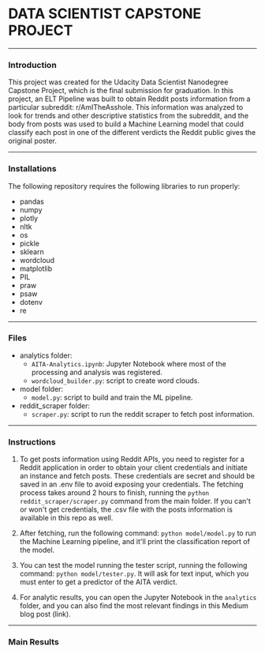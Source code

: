 # DATA SCIENTIST CAPSTONE PROJECT
-----
### Introduction

This project was created for the Udacity Data Scientist Nanodegree Capstone Project, which is the final submission for graduation. In this project, an ELT Pipeline was built to obtain Reddit posts information from a particular subreddit: r/AmITheAsshole. This information was analyzed to look for trends and other descriptive statistics from the subreddit, and the body from posts was used to build a Machine Learning model that could classify each post in one of the different verdicts the Reddit public gives the original poster.

-----
### Installations

The following repository requires the following libraries to run properly:
- pandas
- numpy
- plotly
- nltk
- os
- pickle
- sklearn
- wordcloud
- matplotlib
- PIL
- praw
- psaw
- dotenv
- re

-----
### Files
- analytics folder:
  - `AITA-Analytics.ipynb`: Jupyter Notebook where most of the processing and analysis was registered.
  - `wordcloud_builder.py`: script to create word clouds.
- model folder:
  - `model.py`: script to build and train the ML pipeline.
- reddit_scraper folder:
  - `scraper.py`: script to run the reddit scraper to fetch post information.

-----
### Instructions

1. To get posts information using Reddit APIs, you need to register for a Reddit application in order to obtain your client credentials and initiate an instance and fetch posts. These credentials are secret and should be saved in an .env file to avoid exposing your credentials. The fetching process takes around 2 hours to finish, running the `python reddit_scraper/scraper.py` command from the main folder. If you can't or won't get credentials, the .csv file with the posts information is available in this repo as well.

2. After fetching, run the following command: `python model/model.py` to run the Machine Learning pipeline, and it'll print the classification report of the model.

3. You can test the model running the tester script, running the following command: `python model/tester.py`. It will ask for text input, which you must enter to get a predictor of the AITA verdict.

4. For analytic results, you can open the Jupyter Notebook in the `analytics` folder, and you can also find the most relevant findings in this Medium blog post (link).

-----

### Main Results
